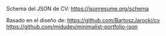 Schema del JSON de CV: 
https://jsonresume.org/schema

Basado en el diseño de:
https://github.com/BartoszJarocki/cv
https://github.com/midudev/minimalist-portfolio-json



